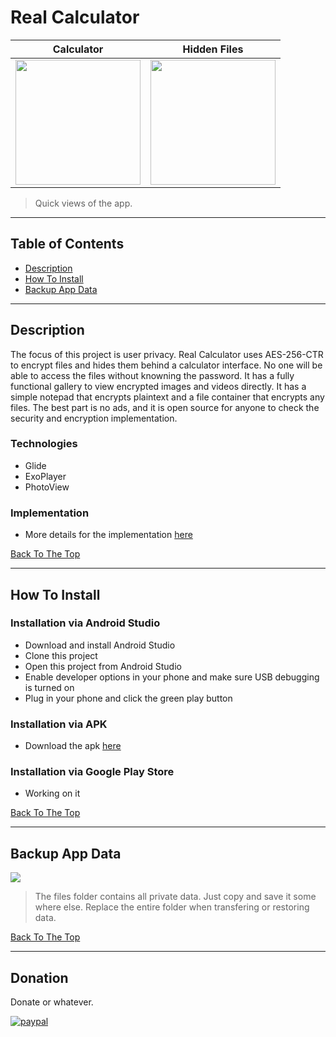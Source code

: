 # Real Calculator


Calculator                  |    Hidden Files
:-------------------------:|:-------------------------:
<img src="https://user-images.githubusercontent.com/40067550/102741882-5f252000-4308-11eb-8373-4b3d984936fd.PNG" width="200">  |  <img src="https://user-images.githubusercontent.com/40067550/102741989-aad7c980-4308-11eb-9e60-79d64a5f39ea.PNG" width="200">

> Quick views of the app.

---

## Table of Contents

- [Description](#description)
- [How To Install](#how-to-install)
- [Backup App Data](#backup-app-data)

---

## Description

The focus of this project is user privacy. Real Calculator uses AES-256-CTR to encrypt files and hides them behind a calculator interface. No one will be able to access the files without knowning the password. It has a fully functional gallery to view encrypted images and videos directly. It has a simple notepad that encrypts plaintext and a file container that encrypts any files. The best part is no ads, and it is open source for anyone to check the security and encryption implementation.

### Technologies

- Glide
- ExoPlayer
- PhotoView

### Implementation

- More details for the implementation [here]()

[Back To The Top](#real-calculator)

---

## How To Install

### Installation via Android Studio

- Download and install Android Studio
- Clone this project
- Open this project from Android Studio
- Enable developer options in your phone and make sure USB debugging is turned on
- Plug in your phone and click the green play button

### Installation via APK

- Download the apk [here]()

### Installation via Google Play Store

- Working on it
<!---
<a href="www.google.com">
  <img alt="Get it on Google Play" vspace="20"
       src="https://play.google.com/intl/en_us/badges/images/generic/en-play-badge.png" height="60" />
</a>
--->

[Back To The Top](#real-calculator)

---

## Backup App Data

![](https://user-images.githubusercontent.com/40067550/102833882-3a33ba00-43a7-11eb-87bf-c416ba47f766.png)
>The files folder contains all private data. Just copy and save it some where else. Replace the entire folder when transfering or restoring data.

[Back To The Top](#real-calculator)

---

## Donation

Donate or whatever.

[![paypal](https://www.paypalobjects.com/en_US/i/btn/btn_donateCC_LG.gif)](https://www.paypal.com/cgi-bin/webscr?cmd=_donations&business=KKE5PV42CGSL4&currency_code=USD)